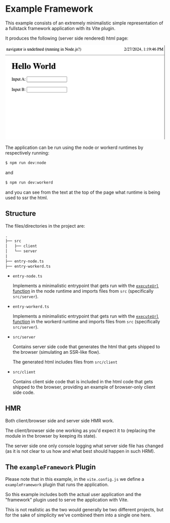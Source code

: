 # Example Framework

This example consists of an extremely minimalistic simple representation of a fullstack framework application with its Vite plugin.

It produces the following (server side rendered) html page:

![screenshot of the application](./app.png)

The application can be run using the node or workerd runtimes by respectively running:

```sh
$ npm run dev:node
```

and

```sh
$ npm run dev:workerd
```

and you can see from the text at the top of the page what runtime is being used to ssr the html.

## Structure

The files/directories in the project are:

```
.
├── src
│   ├── client
│   └── server
|
├── entry-node.ts
├── entry-workerd.ts
```

- `entry-node.ts`

  Implements a minimalistic entrypoint that gets run with the
  [`executeUrl` function](https://vitejs.dev/guide/api-vite-runtime#viteruntime) in the node runtime
  and imports files from `src` (specifically `src/server`).

- `entry-workerd.ts`

  Implements a minimalistic entrypoint that gets run with the
  [`executeUrl` function](https://vitejs.dev/guide/api-vite-runtime#viteruntime) in the workerd runtime
  and imports files from `src` (specifically `src/server`).

- `src/server`

  Contains server side code that generates the html that gets shipped
  to the browser (simulating an SSR-like flow).

  The generated html includes files from `src/client`

- `src/client`

  Contains client side code that is included in the html code that gets
  shipped to the browser, providing an example of browser-only client side
  code.

## HMR

Both client/browser side and server side HMR work.

The client/browser side one working as you'd expect it to (replacing the module in the browser by keeping its state).

The server side one only console logging what server side file has changed (as it is not clear to us how and what best should happen in such HRM).

## The `exampleFramework` Plugin

Please note that in this example, in the `vite.config.js` we define a `exampleFramework` plugin that runs the application.

So this example includes both the actual user application and the "framework" plugin used to serve the application with Vite.

This is not realistic as the two would generally be two different projects, but for the sake of simplicity we've combined them into a single one here.

